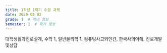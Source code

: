 ```yaml
---
title: 1학년 1학기 수강 과목
date: 2020-03-02
grade: 1  # 학년 정보
semester: 1  # 학기 정보
---
```


대학생활과진로설계, 수학 1, 일반물리학 1, 컴퓨팅사고와인간, 한국사의이해, 진로개발및상담
